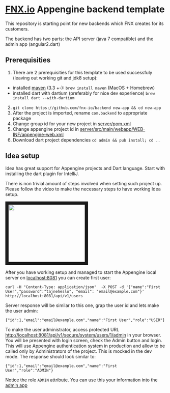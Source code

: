 # [FNX.io](https://www.fnx.io/) Appengine backend template

This repository is starting point for new backends which FNX creates for its customers.

The backend has two parts: the API server (java 7 compatible) and the admin app (angular2.dart)

## Prerequisities

 1. There are 2 prerequisities for this template to be used successfuly (leaving out working git and jdk8 setup):
   - installed [maven](https://maven.apache.org/) (3.3 +-): `brew install maven` (MacOS + Homebrew)
   - installed dart with dartium (preferably for nice dev experience) `brew install dart --with-dartium`
 2. `git clone https://github.com/fnx-io/backend new-app && cd new-app`
 3. After the project is imported, rename `com.backend` to appropriate package
 4. Change group id for your new project in [server/pom.xml](server/pom.xml)
 5. Change appengine project id in [server/src/main/webapp/WEB-INF/appengine-web.xml](server/src/main/webapp/WEB-INF/appengine-web.xml)
 6. Download dart project dependencies `cd admin && pub install; cd ..`
 
## Idea setup

Idea has great support for Appengine projects and Dart language. Start with installing the dart plugin for IntelliJ.

There is non trivial amount of steps involved when setting such project up. Please follow the video to make the necessary steps to have working Idea setup.

<a href="http://www.youtube.com/watch?feature=player_embedded&v=_HA0gb1QwBM
" target="_blank"><img src="http://img.youtube.com/vi/_HA0gb1QwBM/0.jpg" width="240" height="180" border="10" /></a>

After you have working setup and managed to start the Appengine local server on [localhost:8081](http://localhost:8081) you can create first user: 

```
curl -H "Content-Type: application/json"  -X POST -d '{"name":"First User","password":"tajneheslo", "email": "email@example.com"}' http://localhost:8081/api/v1/users
```

Server response will be similar to this one, grap the user id and lets make the user admin:

```
{"id":1,"email":"email@example.com","name":"First User","role":"USER"}
```

To make the user administrator, access protected URL [http://localhost:8081/api/v1/secure/system/users/1/admin](http://localhost:8081/api/v1/secure/system/users/1/admin) in your browser. You will be presented with login screen, check the Admin button and login. This will use Appengine authentication system in production and allow to be called only by Administrators of the project. This is mocked in the dev mode. The response should look similar to:

```
{"id":1,"email":"email@example.com","name":"First User","role":"ADMIN"}
```

Notice the role `ADMIN` attribute. You can use this your information into the [admin app](http://localhost:8081/admin)
